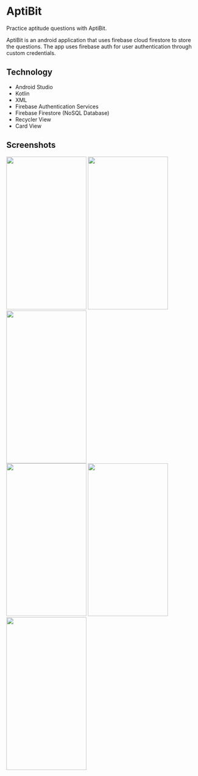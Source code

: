 # AptiBit

Practice aptitude questions with AptiBit.

AptiBit is an android application that uses firebase cloud firestore to store the questions.
The app uses firebase auth for user authentication through custom credentials.

## Technology

* Android Studio
* Kotlin
* XML
* Firebase Authentication Services
* Firebase Firestore (NoSQL Database)
* Recycler View
* Card View

## Screenshots

<img src="https://user-images.githubusercontent.com/55145996/132988565-2cc5c4b5-bf05-4b0a-89dc-08a27ce481a8.jpg" width="210" height="400">  <img src="https://user-images.githubusercontent.com/55145996/132988566-cfd8ed0d-8c53-40c3-9a34-8d10f918bd4d.jpg" width="210" height="400">  <img src="https://user-images.githubusercontent.com/55145996/132988558-0c239454-999e-4199-8338-b720b216fe68.jpg" width="210" height="400"> <br> <img src="https://user-images.githubusercontent.com/55145996/132988561-146a91c0-17df-4bdd-8250-bc1d9ba68e65.jpg" width="210" height="400">  <img src="https://user-images.githubusercontent.com/55145996/132988562-74581cef-a0c1-4508-9f1a-546e32d23fa9.jpg" width="210" height="400">  <img src="https://user-images.githubusercontent.com/55145996/132988641-fb7a3159-7424-421a-9f02-727d36492e8f.jpg" width="210" height="400">
